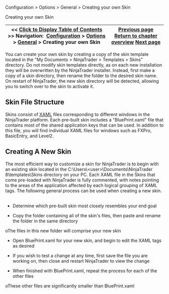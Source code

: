 ﻿
Configuration \> Options \> General \> Creating your own Skin

Creating your own Skin

| \<\< [Click to Display Table of Contents](creating_your_own_skin.md) \>\> **Navigation:**     [Configuration](configuration-1.md) \> [Options](options-1.md) \> [General](general_section-1.md) \> Creating your own Skin | [Previous page](general_section-1.md) [Return to chapter overview](general_section-1.md) [Next page](enabling_disabling-multi-provi-1.md) |
| --- | --- |
You can create your own skin by creating a copy of the skin template located in the "My Documents \> NinjaTrader \> Templates \> Skins" directory. Do not modify skin templates directly, as on each new installation they will be overwritten by the NinjaTrader installer. Instead, first make a copy of a skin directory, then rename the folder to the desired skin name. On restart of NinjaTrader, the new skin directory will be detected, allowing you to switch over to the skin to activate it.
 
## Skin File Structure
Skins consist of [XAML](https://msdn.microsoft.com/en-us/library/Cc295302.aspx) files corresponding to different windows in the NinjaTrader platform. Each pre\-built skin includes a "BluePrint.xaml" file that contains most of the shared application keys that can be used. In addition to this file, you will find individual XAML files for windows such as FXPro, BasicEntry, and Level2\. 
 
## Creating A New Skin
The most efficient way to customize a skin for NinjaTrader is to begin with an existing skin located in the C:\\Users\\\<user\>\\Documents\\NinjaTrader 8\\templates\\Skins directory on your PC. Each XAML file in the Skins that come pre\-loaded with NinjaTrader is fully commented, with notes pointing to the areas of the application affected by each logical grouping of XAML tags. The following general process can be used when creating a new skin.
 
- Determine which pre\-built skin most closely resembles your end goal

- Copy the folder containing all of the skin's files, then paste and rename the folder in the same directory

oThe files in this new folder will comprise your new skin

- Open BluePrint.xaml for your new skin, and begin to edit the XAML tags as desired

- If you wish to test a change at any time, first save the file you are working on, then close and restart NinjaTrader to view the change

- When finished with BluePrint.xaml, repeat the process for each of the other files 

oThese other files are significantly smaller than BluePrint.xaml
